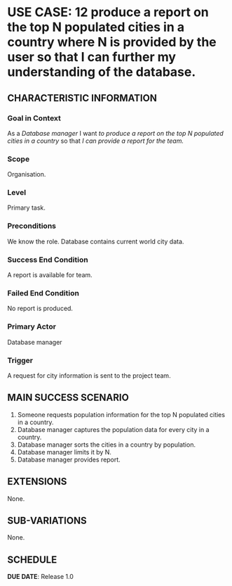 # USE CASE: 12 produce a report on the top N populated cities in a country where N is provided by the user so that I can further my understanding of the database.


## CHARACTERISTIC INFORMATION

### Goal in Context

As a *Database manager* I want *to produce a report on the top N populated cities in a country* so that *I can provide a report for the team.*

### Scope

Organisation.

### Level

Primary task.

### Preconditions

We know the role.  Database contains current world city data.

### Success End Condition

A report is available for team.

### Failed End Condition

No report is produced.

### Primary Actor

Database manager

### Trigger

A request for city information is sent to the project team.

## MAIN SUCCESS SCENARIO

1. Someone requests population information for the top N populated cities in a country.
2. Database manager captures the population data for every city in a country.
3. Database manager sorts the cities in a country by population.
5. Database manager limits it by N.
6. Database manager provides report.

## EXTENSIONS

None.

## SUB-VARIATIONS

None.

## SCHEDULE

**DUE DATE**: Release 1.0